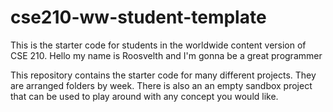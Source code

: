 # cse210-ww-student-template
This is the starter code for students in the worldwide content version of CSE 210.
Hello my name is Roosvelth and I'm gonna be a great programmer 

This repository contains the starter code for many different projects. They are arranged folders by week. There is also an an empty sandbox project that can be used to play around with any concept you would like.
